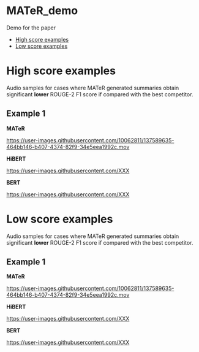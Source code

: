 # MATeR_demo
Demo for the paper

- [High score examples](#high-score-examples)
- [Low score examples](#low-score-examples)



# High score examples

Audio samples for cases where MATeR generated summaries obtain significant **lower** ROUGE-2 F1 score if compared with the best competitor. 


## Example 1

**MATeR**

https://user-images.githubusercontent.com/10062811/137589635-464bb146-b407-4374-82f9-34e5eea1992c.mov

**HiBERT**

https://user-images.githubusercontent.com/XXX


**BERT**

https://user-images.githubusercontent.com/XXX


# Low score examples

Audio samples for cases where MATeR generated summaries obtain significant **lower** ROUGE-2 F1 score if compared with the best competitor. 


## Example 1

**MATeR**

https://user-images.githubusercontent.com/10062811/137589635-464bb146-b407-4374-82f9-34e5eea1992c.mov

**HiBERT**

https://user-images.githubusercontent.com/XXX


**BERT**

https://user-images.githubusercontent.com/XXX




